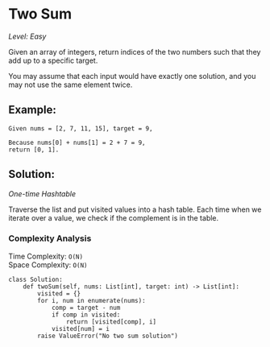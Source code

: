 # Two Sum

*Level: Easy*

Given an array of integers, return indices of the two numbers such that they add up to a specific target.

You may assume that each input would have exactly one solution, and you may not use the same element twice.

## Example:

```
Given nums = [2, 7, 11, 15], target = 9,

Because nums[0] + nums[1] = 2 + 7 = 9,
return [0, 1].
```

## Solution:

*One-time Hashtable*

Traverse the list and put visited values into a hash table. Each time when we iterate over a value, we check if the complement is in the table.

### Complexity Analysis

Time Complexity: `O(N)`\
Space Complexity: `O(N)`

```python3
class Solution:
    def twoSum(self, nums: List[int], target: int) -> List[int]:
        visited = {}
        for i, num in enumerate(nums):
            comp = target - num
            if comp in visited:
                return [visited[comp], i]
            visited[num] = i
        raise ValueError("No two sum solution")
```